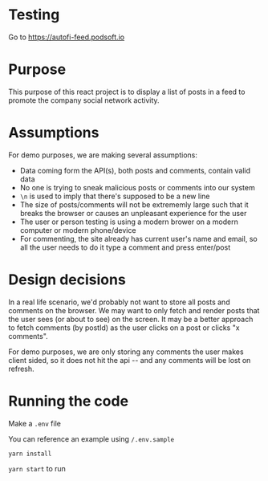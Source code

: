 # Testing

Go to https://autofi-feed.podsoft.io

# Purpose

This purpose of this react project is to display a list of posts in a feed to promote the company social network activity.

# Assumptions

For demo purposes, we are making several assumptions:

- Data coming form the API(s), both posts and comments, contain valid data
- No one is trying to sneak malicious posts or comments into our system
- `\n` is used to imply that there's supposed to be a new line
- The size of posts/comments will not be extrememly large such that it breaks the browser or causes an unpleasant experience for the user
- The user or person testing is using a modern brower on a modern computer or modern phone/device
- For commenting, the site already has current user's name and email, so all the user needs to do it type a comment and press enter/post

# Design decisions

In a real life scenario, we'd probably not want to store all posts and comments on the browser. We may want to only fetch and render posts that the user sees (or about to see) on the screen. It may be a better approach to fetch comments (by postId) as the user clicks on a post or clicks "x comments".

For demo purposes, we are only storing any comments the user makes client sided, so it does not hit the api -- and any comments will be lost on refresh.

# Running the code

Make a `.env` file

You can reference an example using `/.env.sample`

`yarn install`

`yarn start` to run
